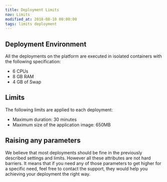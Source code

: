 ```yaml
---
title: Deployment Limits
nav: Limits
modified_at: 2018-08-10 00:00:00
tags: limits deployment
---
```


## Deployment Environment

All the deployments on the platform are executed in isolated containers with
the following specification:

* 6 CPUs
* 8 GB RAM
* 4 GB of Swap

## Limits

The following limits are applied to each deployment:

* Maximum duration: 30 minutes
* Maximum size of the application image: 650MB

## Raising any parameters

We believe that most deployments should be fine in the previously described
settings and limits. However all these attributes are not hard barriers. It
means that if you need any of those parameters to get higher for a specific
need, feel free to contact the support, they would help you achieving your
deployment the right way.
